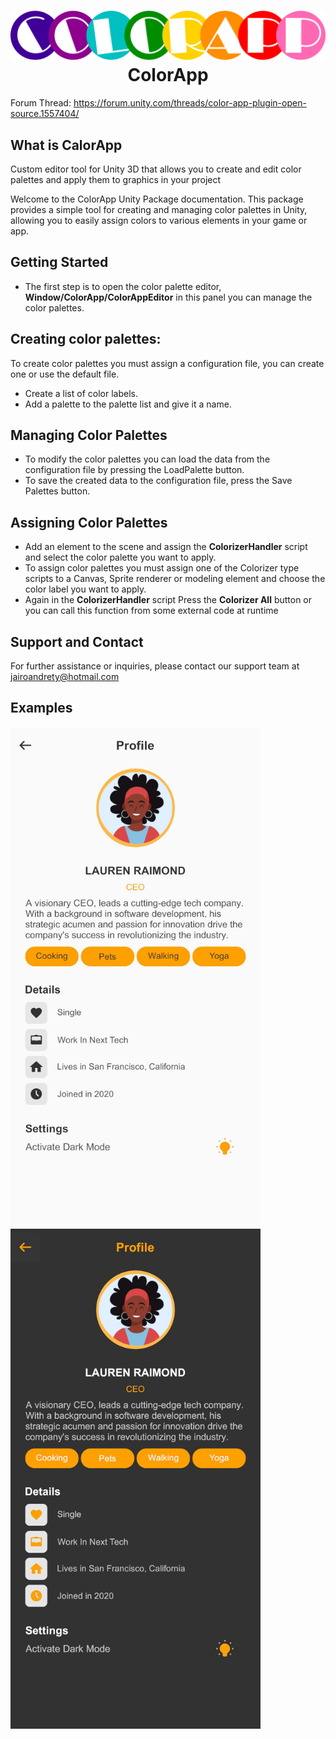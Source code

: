 <h1 align="center">
<img src="./Editor/Resources/Images/ColorAppIcon.png" alt="SixLabors.ImageSharp" width="600"/>
<br/>
ColorApp
</h1>

Forum Thread: https://forum.unity.com/threads/color-app-plugin-open-source.1557404/

## What is CalorApp
Custom editor tool for Unity 3D that allows you to create and edit color palettes and apply them to graphics in your project

Welcome to the ColorApp Unity Package documentation. This package provides a simple tool for creating and managing color palettes in Unity, allowing you to easily assign colors to various elements in your game or app.

## Getting Started
* The first step is to open the color palette editor, **Window/ColorApp/ColorAppEditor** in this panel you can manage the color palettes.

## Creating color palettes:
To create color palettes you must assign a configuration file, you can create one or use the default file.
* Create a list of color labels.
* Add a palette to the palette list and give it a name.

## Managing Color Palettes
* To modify the color palettes you can load the data from the configuration file by pressing the LoadPalette button.
* To save the created data to the configuration file, press the Save Palettes button.

## Assigning Color Palettes
* Add an element to the scene and assign the **ColorizerHandler** script and select the color palette you want to apply.
* To assign color palettes you must assign one of the Colorizer type scripts to a Canvas, Sprite renderer or modeling element and choose the color label you want to apply.
* Again in the **ColorizerHandler** script Press the **Colorizer All** button or you can call this function from some external code at runtime

## Support and Contact
For further assistance or inquiries, please contact our support team at jairoandrety@hotmail.com

## Examples

<p float="left">
  <img src="./Samples/Images/Examples/Light.jpg" width="400" />
  <img src="/Samples/Images/Examples/Dark.jpg" width="400" /> 
</p>
